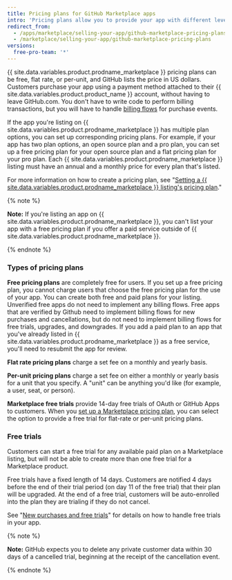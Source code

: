 ```yaml
---
title: Pricing plans for GitHub Marketplace apps
intro: 'Pricing plans allow you to provide your app with different levels of service or resources. You can offer up to 10 pricing plans in your {{ site.data.variables.product.prodname_marketplace }} listing.'
redirect_from:
  - /apps/marketplace/selling-your-app/github-marketplace-pricing-plans/
  - /marketplace/selling-your-app/github-marketplace-pricing-plans
versions:
  free-pro-team: '*'
---
```




{{ site.data.variables.product.prodname_marketplace }} pricing plans can be free, flat rate, or per-unit, and GitHub lists the price in US dollars. Customers purchase your app using a payment method attached to their {{ site.data.variables.product.product_name }} account, without having to leave GitHub.com. You don't have to write code to perform billing transactions, but you will have to handle [billing flows](/marketplace/integrating-with-the-github-marketplace-api/#billing-flows) for purchase events.

If the app you're listing on {{ site.data.variables.product.prodname_marketplace }} has multiple plan options, you can set up corresponding pricing plans. For example, if your app has two plan options, an open source plan and a pro plan, you can set up a free pricing plan for your open source plan and a flat pricing plan for your pro plan. Each {{ site.data.variables.product.prodname_marketplace }} listing must have an annual and a monthly price for every plan that's listed.

For more information on how to create a pricing plan, see "[Setting a {{ site.data.variables.product.prodname_marketplace }} listing's pricing plan](/marketplace/listing-on-github-marketplace/setting-a-github-marketplace-listing-s-pricing-plan/)."

{% note %}

**Note:** If you're listing an app on {{ site.data.variables.product.prodname_marketplace }}, you can't list your app with a free pricing plan if you offer a paid service outside of {{ site.data.variables.product.prodname_marketplace }}.

{% endnote %}

### Types of pricing plans

**Free pricing plans** are completely free for users. If you set up a free pricing plan, you cannot charge users that choose the free pricing plan for the use of your app. You can create both free and paid plans for your listing. Unverified free apps do not need to implement any billing flows. Free apps that are verified by Github need to implement billing flows for new purchases and cancellations, but do not need to implement billing flows for free trials, upgrades, and downgrades. If you add a paid plan to an app that you've already listed in {{ site.data.variables.product.prodname_marketplace }} as a free service, you'll need to resubmit the app for review.

**Flat rate pricing plans** charge a set fee on a monthly and yearly basis.

**Per-unit pricing plans** charge a set fee on either a monthly or yearly basis for a unit that you specify. A "unit" can be anything you'd like (for example, a user, seat, or person).

**Marketplace free trials** provide 14-day free trials of OAuth or GitHub Apps to customers. When you [set up a Marketplace pricing plan](/marketplace/listing-on-github-marketplace/setting-a-github-marketplace-listing-s-pricing-plan/), you can select the option to provide a free trial for flat-rate or per-unit pricing plans.

### Free trials

Customers can start a free trial for any available paid plan on a Marketplace listing, but will not be able to create more than one free trial for a Marketplace product.

Free trials have a fixed length of 14 days. Customers are notified 4 days before the end of their trial period (on day 11 of the free trial) that their plan will be upgraded. At the end of a free trial, customers will be auto-enrolled into the plan they are trialing if they do not cancel.

See "[New purchases and free trials](/marketplace/integrating-with-the-github-marketplace-api/handling-new-purchases-and-free-trials/)" for details on how to handle free trials in your app.

{% note %}

**Note:** GitHub expects you to delete any private customer data within 30 days of a cancelled trial, beginning at the receipt of the cancellation event.

{% endnote %}
